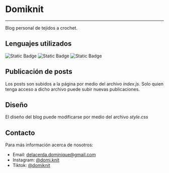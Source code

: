 # Domiknit
---
Blog personal de tejidos a crochet.

## Lenguajes utilizados

![Static Badge](https://img.shields.io/badge/HTML_5-orange?style=for-the-badge&logo=html5&logoColor=white)
![Static Badge](https://img.shields.io/badge/CSS-lightblue?style=for-the-badge&logo=css3&logoColor=white)
![Static Badge](https://img.shields.io/badge/JavaScript-yellow?style=for-the-badge&logo=javascript&logoColor=white)

## Publicación de posts

Los posts son subidos a la página por medio del archivo *index.js*. Solo quien tenga acceso a dicho archivo puede subir nuevas publicaciones.

## Diseño

El diseño del blog puede modificarse por medio del archivo *style.css*

## Contacto

Para más información acerca de nosotros:

- Email: delacerda.dominique@gmail.com
- Instagram: [@domi.knit](https://www.instagram.com/domi.knit/)
- Tiktok: [@domiknit](https://www.tiktok.com/@domiknit)
